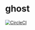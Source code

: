 # ghost

[![CircleCI](https://circleci.com/gh/aita/ghost.svg?style=svg)](https://circleci.com/gh/aita/ghost)
